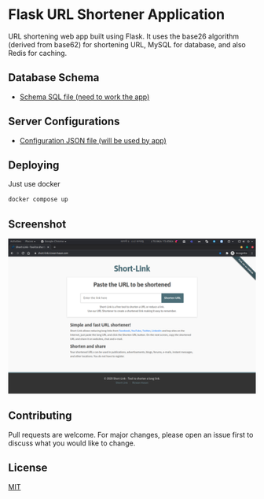 # Flask URL Shortener Application

URL shortening web app built using Flask. It uses the base26 algorithm (derived from base62) for shortening URL, MySQL for database, and also Redis for caching.

## Database Schema

* [Schema SQL file (need to work the app)](MySql-Database-Schema/MySql-Database-Schema.sql)

## Server Configurations
* [Configuration JSON file (will be used by app)](database-redis-config.json)

## Deploying

Just use docker

```bash
docker compose up
```

## Screenshot
![Homepage](docs/screenshots/home.png)

## Contributing
Pull requests are welcome. For major changes, please open an issue first to discuss what you would like to change.

## License
[MIT](LICENSE)
